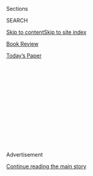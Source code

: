 <div id="app">

<div>

<div>

<div>

<div class="NYTAppHideMasthead css-1q2w90k e1suatyy0">

<div class="section css-ui9rw0 e1suatyy2">

<div class="css-eph4ug er09x8g0">

<div class="css-6n7j50">

</div>

<span class="css-1dv1kvn">Sections</span>

<div class="css-10488qs">

<span class="css-1dv1kvn">SEARCH</span>

</div>

[Skip to content](#site-content)[Skip to site index](#site-index)

</div>

<div id="masthead-section-label" class="css-1wr3we4 eaxe0e00">

[Book
Review](https://www.nytimes3xbfgragh.onion/section/books/review)

</div>

<div class="css-10698na e1huz5gh0">

</div>

</div>

<div id="masthead-bar-one" class="section hasLinks css-15hmgas e1csuq9d3">

<div class="css-uqyvli e1csuq9d0">

</div>

<div class="css-1uqjmks e1csuq9d1">

</div>

<div class="css-9e9ivx">

[](https://myaccount.nytimes3xbfgragh.onion/auth/login?response_type=cookie&client_id=vi)

</div>

<div class="css-1bvtpon e1csuq9d2">

[Today’s
Paper](https://www.nytimes3xbfgragh.onion/section/todayspaper)

</div>

</div>

</div>

</div>

<div data-aria-hidden="false">

<div id="site-content" data-role="main">

<div>

<div class="css-1aor85t" style="opacity:0.000000001;z-index:-1;visibility:hidden">

<div class="css-1hqnpie">

<div class="css-epjblv">

<span class="css-17xtcya">[Book
Review](/section/books/review)</span><span class="css-x15j1o">|</span><span class="css-fwqvlz">A
New Mother Chronicles Her Journey to Hell and
Back</span>

</div>

<div class="css-k008qs">

<div class="css-1iwv8en">

<span class="css-18z7m18"></span>

<div>

</div>

</div>

<span class="css-1n6z4y">https://nyti.ms/3fsRjZU</span>

<div class="css-1705lsu">

<div class="css-4xjgmj">

<div class="css-4skfbu" data-role="toolbar" data-aria-label="Social Media Share buttons, Save button, and Comments Panel with current comment count" data-testid="share-tools">

  - 
  - 
  - 
  - 
    
    <div class="css-6n7j50">
    
    </div>

  - 

</div>

</div>

</div>

</div>

</div>

</div>

<div id="NYT_TOP_BANNER_REGION" class="css-13pd83m">

</div>

<div id="top-wrapper" class="css-1sy8kpn">

<div id="top-slug" class="css-l9onyx">

Advertisement

</div>

[Continue reading the main
story](#after-top)

<div class="ad top-wrapper" style="text-align:center;height:100%;display:block;min-height:250px">

<div id="top" class="place-ad" data-position="top" data-size-key="top">

</div>

</div>

<div id="after-top">

</div>

</div>

<div id="sponsor-wrapper" class="css-1hyfx7x">

<div id="sponsor-slug" class="css-19vbshk">

Supported by

</div>

[Continue reading the main
story](#after-sponsor)

<div id="sponsor" class="ad sponsor-wrapper" style="text-align:center;height:100%;display:block">

</div>

<div id="after-sponsor">

</div>

</div>

Nonfiction

<div class="css-1vkm6nb ehdk2mb0">

# A New Mother Chronicles Her Journey to Hell and Back

</div>

<div class="css-79elbk" data-testid="photoviewer-wrapper">

<div class="css-z3e15g" data-testid="photoviewer-wrapper-hidden">

</div>

<div class="css-1a48zt4 ehw59r15" data-testid="photoviewer-children">

![<span class="css-16f3y1r e13ogyst0" data-aria-hidden="true">Catherine
Cho’s memoir is dedicated to her husband and to her son — “the light in
my
life.”</span><span class="css-cnj6d5 e1z0qqy90" itemprop="copyrightHolder"><span class="css-1ly73wi e1tej78p0">Credit...</span><span><span>Alastair
Levy</span></span></span>](https://static01.graylady3jvrrxbe.onion/images/2020/07/13/books/review/Brooks1/Brooks1-popup.jpg?quality=75&auto=webp&disable=upscale)

</div>

</div>

<div class="css-170u9t6">

<div class="css-u7fh8e">

<div class="css-79elbk">

Buy Book<span data-aria-hidden="true">
    ▾</span>

  - [Amazon](https://www.amazon.com/gp/search?index=books&tag=NYTBSREV-20&field-keywords=Inferno%3A+A+Memoir+of+Motherhood+and+Madness+Catherine+Cho)
  - [Apple
    Books](https://du-gae-books-dot-nyt-du-prd.appspot.com/buy?title=Inferno%3A+A+Memoir+of+Motherhood+and+Madness&author=Catherine+Cho)
  - [Barnes and
    Noble](https://www.anrdoezrs.net/click-7990613-11819508?url=https%3A%2F%2Fwww.barnesandnoble.com%2Fw%2F%3Fean%3D9781250623713)
  - [Books-A-Million](https://www.anrdoezrs.net/click-7990613-35140?url=https%3A%2F%2Fwww.booksamillion.com%2Fp%2FInferno%253A%2BA%2BMemoir%2Bof%2BMotherhood%2Band%2BMadness%2FCatherine%2BCho%2F9781250623713)
  - [Bookshop](https://bookshop.org/a/3546/9781250623713)
  - [Indiebound](https://www.indiebound.org/book/9781250623713?aff=NYT)

</div>

When you purchase an independently reviewed book through our site, we
earn an affiliate commission.

</div>

</div>

<div class="css-xt80pu e12qa4dv0">

<div class="css-18e8msd">

<div class="css-vp77d3 epjyd6m0">

<div class="css-1baulvz">

By <span class="css-1baulvz last-byline" itemprop="name">Kim
Brooks</span>

</div>

</div>

  - Aug. 4,
    2020

  - 
    
    <div class="css-4xjgmj">
    
    <div class="css-d8bdto" data-role="toolbar" data-aria-label="Social Media Share buttons, Save button, and Comments Panel with current comment count" data-testid="share-tools">
    
      - 
      - 
      - 
      - 
        
        <div class="css-6n7j50">
        
        </div>
    
      - 
    
    </div>
    
    </div>

</div>

</div>

<div class="section meteredContent css-1r7ky0e" name="articleBody" itemprop="articleBody">

<div class="css-1fanzo5 StoryBodyCompanionColumn">

<div class="css-53u6y8">

By the time [Andrea
Yates](https://www.nytimes3xbfgragh.onion/2001/09/08/us/despair-plagued-mother-held-in-children-s-deaths.html)
drowned her children, she believed that Satan was inside her, and that
the only way to protect her daughter and four sons from a similar fate
was to kill them and send them to paradise. In the wake of Yates’s trial
— and in the trials of other women who hurt or neglect their children
during bouts of postpartum psychosis — coverage has tended to dwell on
the least useful question: How could any sane woman kill her kids? A
better question, and the one explored in Catherine Cho’s captivating
first book, “Inferno,” would inquire about the factors (biological,
cultural and environmental) that make some women vulnerable to episodes
of acute, severe mental illness in the period after they become mothers.

Cho’s title refers to the perceived hell in which the author finds
herself a couple of months after her son is born, a hell that the reader
quickly learns is the inpatient unit of a mental hospital. The book
begins just as Cho is starting to recover from psychosis, struggling to
remember who she is: “I write the words I can call myself. I am a
daughter. A sister. A wife. Those words come easily. I can remember
them. I stare at the page. And then I write MOTHER. The word looks
strange. Next to the others, it stands separate.”

The narrative toggles back and forth between Cho’s recovery in the
hospital and the months preceding her breakdown. Before her pregnancy,
she strove to be an obedient daughter, a protective sister, a desirable
girlfriend (even to a man who abused her), and finally a loving and
devoted wife to her kind and doting husband. Moving in and out of these
relationships, Cho nonetheless maintains a strong sense of self and a
curiosity about the world. Something, however, changes after she gives
birth to her son, Cato: “I’d thought I would reclaim my body after
birth, but instead, it was now a tool, something to sustain life. … In
the blur of those hours, I stopped thinking of myself as having a name;
I was a body. I had no identity, I was just a number on the marker board
and a set of vitals.”

</div>

</div>

<div class="css-1fanzo5 StoryBodyCompanionColumn">

<div class="css-53u6y8">

Cho pushes past this disorientation after childbirth and feels well
enough to suggest she and her husband take their newborn from London
(where they live) to the United States, where they will introduce him to
friends and family on a cross-country tour. As they travel, Cho sleeps
less and less. Their plan is to conclude the trip at her in-laws’ home
in New Jersey, where they will celebrate her son’s 100th day, according
to Korean
tradition.

</div>

</div>

<div class="css-79elbk" data-testid="photoviewer-wrapper">

<div class="css-z3e15g" data-testid="photoviewer-wrapper-hidden">

</div>

<div class="css-1a48zt4 ehw59r15" data-testid="photoviewer-children">

![](https://static01.graylady3jvrrxbe.onion/images/2020/07/13/books/review/Brooks2/Brooks2-articleLarge.jpg?quality=75&auto=webp&disable=upscale)

</div>

</div>

<div class="css-1fanzo5 StoryBodyCompanionColumn">

<div class="css-53u6y8">

In her in-laws’ home, under their loving but anxious gaze, Cho begins to
sense something is not right. Her insomnia worsens. She is unable to set
limits with her husband’s parents, who lob a barrage of questions about
their grandson’s well-being. “Why did you let so many people hold the
baby in California? … Why was Cato so big? … Why wasn’t he rolling yet?
… Why did we hold him in a wrap? … Each comment and criticism,
although kindly meant, struck at me like pinpricks of a needle. Was I
such a terrible mother? Was I doing everything wrong?”

The intensity of the first-person perspective here gives this section
the claustrophobic dread of a psychological thriller. Cho conveys how an
atmosphere of constant anxiety and judgment slowly loosens her grip on
what is real and what is imagined. The cameras installed in her in-laws’
house contribute to her panic and fear. Are they watching her? Is she
being watched? Her husband tries to help, but by the time he intervenes
it is too late. We see Cho slipping, losing touch. Eventually, she looks
down at her son and sees him staring back with “devils’ eyes.” It’s not
hard to understand how Cho became a prisoner in her own mind; the only
question is if and how she’ll find her way out.

“Inferno” is a disturbing and masterfully told memoir, but it’s also an
important one that pushes back against powerful taboos. We still don’t
like to talk about postpartum mental illness, or the fact that, when a
mother becomes ill and doesn’t have a support system or access to mental
health care, the emotional damage to both her and her children can
reverberate across generations.

This culture of silence is the only topic I wish Cho had expounded on at
greater length. She recounts how, during her recovery, she read
obsessively about postpartum psychosis and joined a forum of other women
who had experienced it. I would have loved to hear more about these
women, about how shame perpetuated their trauma. Discussions of severe
mental illness in mothers continue to induce discomfort and judgment in
those who have never experienced it, and embarrassment and shame in
those who have. The persistence of such stigmas makes memoirs like Cho’s
all the more courageous.

</div>

</div>

</div>

<div>

</div>

<div>

</div>

<div>

</div>

<div>

<div id="bottom-wrapper" class="css-1ede5it">

<div id="bottom-slug" class="css-l9onyx">

Advertisement

</div>

[Continue reading the main
story](#after-bottom)

<div id="bottom" class="ad bottom-wrapper" style="text-align:center;height:100%;display:block;min-height:90px">

</div>

<div id="after-bottom">

</div>

</div>

</div>

</div>

</div>

## Site Index

<div>

</div>

## Site Information Navigation

  - [© <span>2020</span> <span>The New York Times
    Company</span>](https://help.nytimes3xbfgragh.onion/hc/en-us/articles/115014792127-Copyright-notice)

<!-- end list -->

  - [NYTCo](https://www.nytco.com/)
  - [Contact
    Us](https://help.nytimes3xbfgragh.onion/hc/en-us/articles/115015385887-Contact-Us)
  - [Work with us](https://www.nytco.com/careers/)
  - [Advertise](https://nytmediakit.com/)
  - [T Brand Studio](http://www.tbrandstudio.com/)
  - [Your Ad
    Choices](https://www.nytimes3xbfgragh.onion/privacy/cookie-policy#how-do-i-manage-trackers)
  - [Privacy](https://www.nytimes3xbfgragh.onion/privacy)
  - [Terms of
    Service](https://help.nytimes3xbfgragh.onion/hc/en-us/articles/115014893428-Terms-of-service)
  - [Terms of
    Sale](https://help.nytimes3xbfgragh.onion/hc/en-us/articles/115014893968-Terms-of-sale)
  - [Site
    Map](https://spiderbites.nytimes3xbfgragh.onion)
  - [Help](https://help.nytimes3xbfgragh.onion/hc/en-us)
  - [Subscriptions](https://www.nytimes3xbfgragh.onion/subscription?campaignId=37WXW)

</div>

</div>

</div>

</div>
